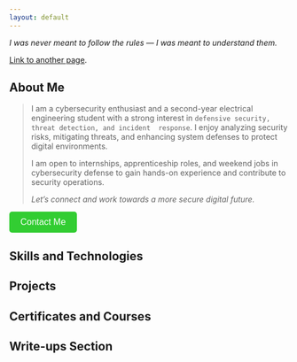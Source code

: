 ```yaml
---
layout: default
---
```


_I was never meant to follow the rules — I was meant to understand them._

[Link to another page](./another-page.html).

## About Me

> I am a cybersecurity enthusiast and a second-year electrical engineering student with a strong interest in `defensive security, threat detection, and incident  response`. I enjoy analyzing security risks, mitigating threats, and enhancing system defenses to protect digital environments.
> 
> I am open to internships, apprenticeship roles, and weekend jobs in cybersecurity defense to gain hands-on experience and contribute to security operations.
> 
> _Let’s connect and work towards a more secure digital future._

<button id="contactBtn" class="contact-button">Contact Me</button>

<div id="contactPopup" class="popup">
  <div class="popup-content">
    <span class="close-btn">&times;</span>
    <p>Email ID - pagemarker.06@gmail.com</p>
    <p>LinkedIn ID - <a href="https://linkedin.com/in/raveena-s-4aa58528a" target="_blank">linkedin.com/in/raveena-s-4aa58528a</a></p>
  </div>
</div>

<style>
.contact-button {
  background-color: #32CD32;
  color: white;
  padding: 10px 20px;
  border: none;
  border-radius: 5px;
  cursor: pointer;
  font-size: 16px;
}

.contact-button:hover {
  background-color: #228B22;
}

.popup {
  display: none;
  position: fixed;
  top: 50%;
  left: 50%;
  transform: translate(-50%, -50%);
  background: white;
  padding: 20px;
  box-shadow: 0 0 10px rgba(0, 0, 0, 0.3);
  border-radius: 10px;
  z-index: 1000;
}
.popup-content {
  text-align: center;
}
.close-btn {
  position: absolute;
  top: 10px;
  right: 15px;
  cursor: pointer;
  font-size: 20px;
}
</style>

<script>
document.getElementById("contactBtn").addEventListener("click", function() {
  document.getElementById("contactPopup").style.display = "block";
});

document.querySelector(".close-btn").addEventListener("click", function() {
  document.getElementById("contactPopup").style.display = "none";
});
</script>

## Skills and Technologies

## Projects

## Certificates and Courses

## Write-ups Section
